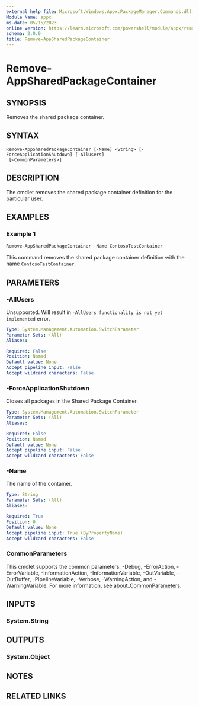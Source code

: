 ```yaml
---
external help file: Microsoft.Windows.Appx.PackageManager.Commands.dll-Help.xml
Module Name: appx
ms.date: 05/15/2023
online version: https://learn.microsoft.com/powershell/module/appx/remove-appsharedpackagecontainer?view=windowsserver2025-ps&wt.mc_id=ps-gethelp
schema: 2.0.0
title: Remove-AppSharedPackageContainer
---
```


# Remove-AppSharedPackageContainer

## SYNOPSIS
Removes the shared package container.

## SYNTAX

```
Remove-AppSharedPackageContainer [-Name] <String> [-ForceApplicationShutdown] [-AllUsers]
 [<CommonParameters>]
```

## DESCRIPTION

The cmdlet removes the shared package container definition for the particular user.

## EXAMPLES

### Example 1

```powershell
Remove-AppSharedPackageContainer -Name ContosoTestContainer
```

This command removes the shared package container definition with the name `ContosoTestContainer`.

## PARAMETERS

### -AllUsers

Unsupported. Will result in `-AllUsers functionality is not yet implemented` error.

```yaml
Type: System.Management.Automation.SwitchParameter
Parameter Sets: (All)
Aliases:

Required: False
Position: Named
Default value: None
Accept pipeline input: False
Accept wildcard characters: False
```

### -ForceApplicationShutdown

Closes all packages in the Shared Package Container.

```yaml
Type: System.Management.Automation.SwitchParameter
Parameter Sets: (All)
Aliases:

Required: False
Position: Named
Default value: None
Accept pipeline input: False
Accept wildcard characters: False
```

### -Name

The name of the container.

```yaml
Type: String
Parameter Sets: (All)
Aliases:

Required: True
Position: 0
Default value: None
Accept pipeline input: True (ByPropertyName)
Accept wildcard characters: False
```

### CommonParameters

This cmdlet supports the common parameters: -Debug, -ErrorAction, -ErrorVariable,
-InformationAction, -InformationVariable, -OutVariable, -OutBuffer, -PipelineVariable, -Verbose,
-WarningAction, and -WarningVariable. For more information, see
[about_CommonParameters](http://go.microsoft.com/fwlink/?LinkID=113216).

## INPUTS

### System.String

## OUTPUTS

### System.Object

## NOTES

## RELATED LINKS
